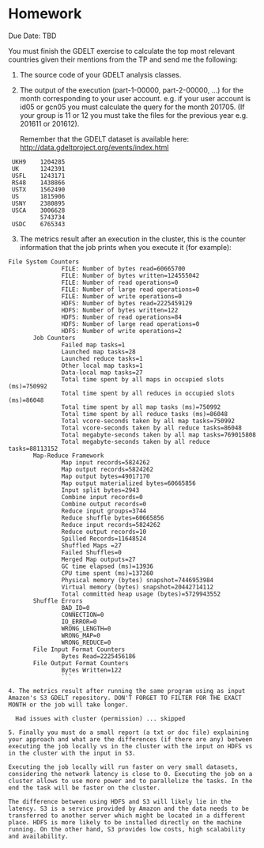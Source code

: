 Homework
========

Due Date: TBD

You must finish the GDELT exercise to calculate the top most relevant countries given their mentions from the TP and send me the following:

1. The source code of your GDELT analysis classes.

2. The output of the execution (part-1-00000, part-2-00000, ...) for the month corresponding to your user account. e.g. if your user account is id05 or gcn05 you must calculate the query for the month 201705. (If your group is 11 or 12 you must take the files for the previous year e.g. 201611 or 201612).

    Remember that the GDELT dataset is available here:
    http://data.gdeltproject.org/events/index.html

 ```
  UKH9    1204285
  UK      1242391
  USFL    1243171
  RS48    1438866
  USTX    1562490
  US      1815906
  USNY    2380895
  USCA    3006628
          5743734
  USDC    6765343
```

3. The metrics result after an execution in the cluster, this is the counter information that the job prints when you execute it (for example):
```
File System Counters
               FILE: Number of bytes read=60665700
               FILE: Number of bytes written=124555042
               FILE: Number of read operations=0
               FILE: Number of large read operations=0
               FILE: Number of write operations=0
               HDFS: Number of bytes read=2225459129
               HDFS: Number of bytes written=122
               HDFS: Number of read operations=84
               HDFS: Number of large read operations=0
               HDFS: Number of write operations=2
       Job Counters
               Failed map tasks=1
               Launched map tasks=28
               Launched reduce tasks=1
               Other local map tasks=1
               Data-local map tasks=27
               Total time spent by all maps in occupied slots (ms)=750992
               Total time spent by all reduces in occupied slots (ms)=86048
               Total time spent by all map tasks (ms)=750992
               Total time spent by all reduce tasks (ms)=86048
               Total vcore-seconds taken by all map tasks=750992
               Total vcore-seconds taken by all reduce tasks=86048
               Total megabyte-seconds taken by all map tasks=769015808
               Total megabyte-seconds taken by all reduce tasks=88113152
       Map-Reduce Framework
               Map input records=5824262
               Map output records=5824262
               Map output bytes=49017170
               Map output materialized bytes=60665856
               Input split bytes=2943
               Combine input records=0
               Combine output records=0
               Reduce input groups=3744
               Reduce shuffle bytes=60665856
               Reduce input records=5824262
               Reduce output records=10
               Spilled Records=11648524
               Shuffled Maps =27
               Failed Shuffles=0
               Merged Map outputs=27
               GC time elapsed (ms)=13936
               CPU time spent (ms)=137260
               Physical memory (bytes) snapshot=7446953984
               Virtual memory (bytes) snapshot=20442714112
               Total committed heap usage (bytes)=5729943552
       Shuffle Errors
               BAD_ID=0
               CONNECTION=0
               IO_ERROR=0
               WRONG_LENGTH=0
               WRONG_MAP=0
               WRONG_REDUCE=0
       File Input Format Counters
               Bytes Read=2225456186
       File Output Format Counters
               Bytes Written=122
               ```

4. The metrics result after running the same program using as input Amazon's S3 GDELT repository. DON'T FORGET TO FILTER FOR THE EXACT MONTH or the job will take longer.

  Had issues with cluster (permission) ... skipped

5. Finally you must do a small report (a txt or doc file) explaining your approach and what are the differences (if there are any) between executing the job locally vs in the cluster with the input on HDFS vs in the cluster with the input in S3.

Executing the job locally will run faster on very small datasets, considering the network latency is close to 0. Executing the job on a cluster allows to use more power and to parallelize the tasks. In the end the task will be faster on the cluster.

The difference between using HDFS and S3 will likely lie in the latency. S3 is a service provided by Amazon and the data needs to be transferred to another server which might be located in a different place. HDFS is more likely to be installed directly on the machine running. On the other hand, S3 provides low costs, high scalability and availability.
